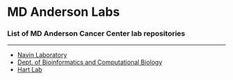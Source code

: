 # MD Anderson Labs
### List of MD Anderson Cancer Center lab repositories 

---

* [Navin Laboratory](https://github.com/orgs/navinlabcode/repositories)
* [Dept. of Bioinformatics and Computational Biology](https://github.com/orgs/MD-Anderson-Bioinformatics/repositories)
* [Hart Lab](https://github.com/orgs/hart-lab/repositories)
